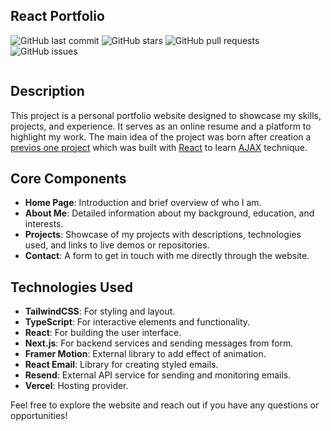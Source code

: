 ## React Portfolio 

![GitHub last commit](https://img.shields.io/github/last-commit/Nazar-Pichak/react-portfolio)
![GitHub stars](https://img.shields.io/github/stars/Nazar-Pichak/react-portfolio)
![GitHub pull requests](https://img.shields.io/github/issues-pr/Nazar-Pichak/react-portfolio)
![GitHub issues](https://img.shields.io/github/issues/Nazar-Pichak/react-portfolio)

<img src="">

## Description
This project is a personal portfolio website designed to showcase my skills, projects, and experience. It serves as an online resume and a platform to highlight my work. The main idea of the project was born after creation a [previos one project](https://nazar-pichak.github.io/Pokemons/) which was built with [React](https://react.dev/) to learn [AJAX](https://developer.mozilla.org/en-US/docs/Glossary/AJAX) technique. 

## Core Components
- **Home Page**: Introduction and brief overview of who I am.
- **About Me**: Detailed information about my background, education, and interests.
- **Projects**: Showcase of my projects with descriptions, technologies used, and links to live demos or repositories.
- **Contact**: A form to get in touch with me directly through the website.

## Technologies Used
- **TailwindCSS**: For styling and layout.
- **TypeScript**: For interactive elements and functionality.
- **React**: For building the user interface.
- **Next.js**: For backend services and sending messages from form.
- **Framer Motion**: External library to add effect of animation.
- **React Email**: Library for creating styled emails.
- **Resend**: External API service for sending and monitoring emails.
- **Vercel**: Hosting provider.

Feel free to explore the website and reach out if you have any questions or opportunities!